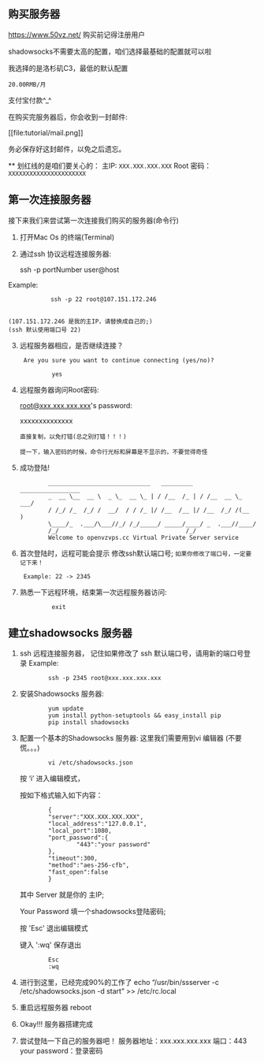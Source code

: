 
## 购买服务器
https://www.50vz.net/
购买前记得注册用户

shadowsocks不需要太高的配置，咱们选择最基础的配置就可以啦

我选择的是洛杉矶C3，最低的默认配置

`20.00RMB/月`

支付宝付款^_^

在购买完服务器后，你会收到一封邮件:

[[file:tutorial/mail.png]]

务必保存好这封邮件，以免之后遗忘。

** 划红线的是咱们要关心的：
主IP: `XXX.XXX.XXX.XXX`
Root 密码： `XXXXXXXXXXXXXXXXXXXXXX`

## 第一次连接服务器
接下来我们来尝试第一次连接我们购买的服务器(命令行)

1. 打开Mac Os 的终端(Terminal)

2. 通过ssh 协议远程连接服务器:

	ssh -p portNumber user@host

Example:

				ssh -p 22 root@107.151.172.246


	(107.151.172.246 是我的主IP，请替换成自己的;)
	(ssh 默认使用端口号 22)	
3. 远程服务器相应，是否继续连接？

		Are you sure you want to continue connecting (yes/no)?
				
				yes

4. 远程服务器询问Root密码:

	root@xxx.xxx.xxx.xxx's password:

	xxxxxxxxxxxxxx

	`直接复制，以免打错(总之别打错！！！)`

	`提一下，输入密码的时候，命令行光标和屏幕是不显示的，不要觉得奇怪`

5.  成功登陆! 

				_____________________________   _________   _________________
    			_  __ \__  __ \  _ \_  __ \_ | / /__  /_ | / /__  __ \_  ___/
    			/ /_/ /_  /_/ /  __/  / / /_ |/ /__  /__ |/ /__  /_/ /(__  ) 
    			\____/_  .___/\___//_/ /_/_____/ _____/____/ _  .___//____/  
          		/_/                                    /_/            
				Welcome to openvzvps.cc Virtual Private Server service 


6. 首次登陆时，远程可能会提示 修改ssh默认端口号; `如果你修改了端口号，一定要记下来！`

		Example: 22 -> 2345 
	
7. 熟悉一下远程环境，结束第一次远程服务器访问:

				exit


## 建立shadowsocks 服务器
1.	ssh 远程连接服务器， 记住如果修改了 ssh 默认端口号，请用新的端口号登录
	Example:

				ssh -p 2345 root@xxx.xxx.xxx.xxx
2.	安装Shadowsocks 服务器:

				yum update
				yum install python-setuptools && easy_install pip
				pip install shadowsocks


3.	配置一个基本的Shadowsocks 服务器:
	这里我们需要用到vi 编辑器 (不要慌。。。)
			
				vi /etc/shadowsocks.json
			
	按 ‘i’  进入编辑模式，

	按如下格式输入如下内容：


				{
				"server":"XXX.XXX.XXX.XXX",
				"local_address":"127.0.0.1",
				"local_port":1080,
				"port_password":{
						"443":"your password"
				},
				"timeout":300,
				"method":"aes-256-cfb",
				"fast_open":false
				}


	其中 Server 就是你的 主IP;

	Your Password 填一个shadowsocks登陆密码;
			
	按 'Esc' 退出编辑模式
	
	键入 ':wq' 保存退出

				Esc
				:wq
	
4.	进行到这里，已经完成90%的工作了
				echo “/usr/bin/ssserver -c /etc/shadowsocks.json -d start” >> /etc/rc.local
			
5. 	重启远程服务器
				reboot
6.	Okay!!! 服务器搭建完成
	
	
7.	尝试登陆一下自己的服务器吧！
	服务器地址：xxx.xxx.xxx.xxx
	端口：443
	your password：登录密码
		
			
			
			
			
			
			
			
			
			
			
			
			
			
			
	
	
	
	
	
		
